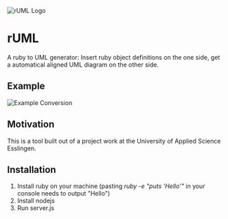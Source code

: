 ![rUML Logo](https://github.com/niklasfink/rUML/blob/clientside-graph-generation/rUML.png)
# rUML
A ruby to UML generator: Insert ruby object definitions on the one side, get a automatical aligned UML diagram on the other side.

## Example
![Example Conversion](https://github.com/niklasfink/rUML/blob/clientside-graph-generation/example%20conversion.png)

## Motivation
This is a tool built out of a project work at the University of Applied Science Esslingen.

## Installation
1. Install ruby on your machine (pasting _ruby -e "puts 'Hello'"_ in your console needs to output "Hello")
2. Install nodejs
3. Run server.js
